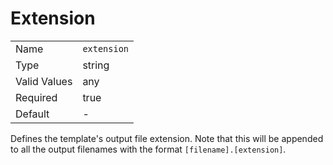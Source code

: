 # Extension

|              |             |
| ------------ | ----------- |
| Name         | `extension` |
| Type         | string      |
| Valid Values | any         |
| Required     | true        |
| Default      | -           |

Defines the template's output file extension. Note that this will be appended to
all the output filenames with the format `[filename].[extension]`.
